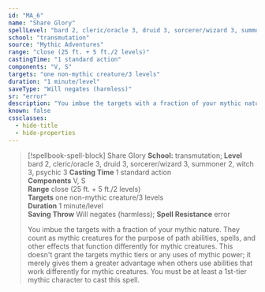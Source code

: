 ```yaml
---
id: "MA_6"
name: "Share Glory"
spellLevel: "bard 2, cleric/oracle 3, druid 3, sorcerer/wizard 3, summoner 2, witch 3, psychic 3"
school: "transmutation"
source: "Mythic Adventures"
range: "close (25 ft. + 5 ft./2 levels)"
castingTime: "1 standard action"
components: "V, S"
targets: "one non-mythic creature/3 levels"
duration: "1 minute/level"
saveType: "Will negates (harmless)"
sr: "error"
description: "You imbue the targets with a fraction of your mythic nature. They count as mythic creatures for the purpose of path abilities, spells, and other effects that function differently for mythic creatures. This doesn't grant the targets mythic tiers or any uses of mythic power; it merely gives them a greater advantage when others use abilities that work differently for mythic creatures. You must be at least a 1st-tier mythic character to cast this spell."
known: false
cssclasses:
  - hide-title
  - hide-properties
---
```


> [!spellbook-spell-block] Share Glory
> **School:** transmutation; **Level** bard 2, cleric/oracle 3, druid 3, sorcerer/wizard 3, summoner 2, witch 3, psychic 3
> **Casting Time** 1 standard action  
> **Components** V, S  
> **Range** close (25 ft. + 5 ft./2 levels)  
> **Targets** one non-mythic creature/3 levels  
> **Duration** 1 minute/level  
> **Saving Throw** Will negates (harmless); **Spell Resistance** error
> 
> You imbue the targets with a fraction of your mythic nature. They count as mythic creatures for the purpose of path abilities, spells, and other effects that function differently for mythic creatures. This doesn't grant the targets mythic tiers or any uses of mythic power; it merely gives them a greater advantage when others use abilities that work differently for mythic creatures. You must be at least a 1st-tier mythic character to cast this spell.